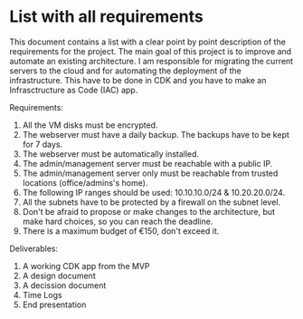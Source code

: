 # List with all requirements

This document contains a list with a clear point by point description of the requirements for the project. The main goal of this project is to improve and automate an existing architecture. I am responsible for migrating the current servers to the cloud and for automating the deployment of the infrastructure. This have to be done in CDK and you have to make an Infrasctructure as Code (IAC) app. 

Requirements:

1. All the VM disks must be encrypted.
2. The webserver must have a daily backup. The backups have to be kept for 7 days.
3. The webserver must be automatically installed.
4. The admin/management server must be reachable with a public IP.
5. The admin/management server only must be reachable from trusted locations (office/admins's home).
6. The following IP ranges should be used: 10.10.10.0/24 & 10.20.20.0/24.
7. All the subnets have to be protected by a firewall on the subnet level.
9. Don't be afraid to propose or make changes to the architecture, but make hard choices, so you can reach the deadline.
10. There is a maximum budget of €150, don't exceed it.

Deliverables:

1. A working CDK app from the MVP
2. A design document
3. A decission document
4. Time Logs
5. End presentation






